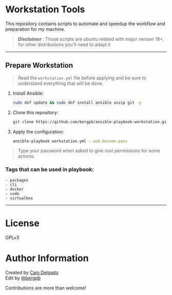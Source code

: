 # Workstation Tools

This repository contains scripts to automate and speedup the workflow and preparation for my machine.

> **_Disclaimer_** :
> Those scripts are ubuntu related with major version 18+, for other distributions you'll need to adapt it
___

## Prepare Workstation

> Read the `workstation.yml` file before applying and be sure to understand everything that will be done.

1. Install Ansible:
    ```bash
    sudo dnf update && sudo dnf install ansible unzip git -y
    ```

2. Clone this repository:
    ```bash
    git clone https://github.com/bergpb/ansible-playbook-workstation.git
    ```

3. Apply the configuration:
    ```bash
    ansible-playbook workstation.yml --ask-become-pass
    ```

>Type your password when asked to give root permissions for some actions.


### Tags that can be used in playbook:
    - packages
    - cli
    - docker
    - code
    - virtualbox

___

# License
GPLv3

# Author Information
Created by [Caio Delgado](https://linktr.ee/caiodelgadonew) </br>
Edit by [@bergpb](https://twitter.com/lbergpb)

Contributions are more than welcome!
